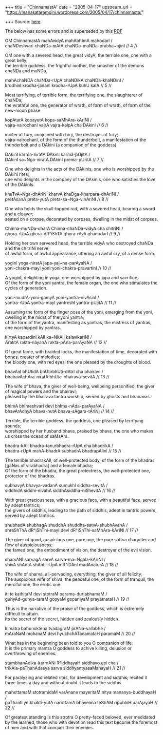 +++
title = "ChinnamastA"
date = "2005-04-17"
upstream_url = "https://manasataramgini.wordpress.com/2005/04/17/chinnamasta/"

+++
Source: [here](https://manasataramgini.wordpress.com/2005/04/17/chinnamasta/).

The below has some errors and is superseded by this
[PDF](https://manasataramgini.files.wordpress.com/2005/04/chinnamasta-1.pdf)

OM ChinnamastA mahAvidyA mahAbhImA mahodarI /  
chaNDeshvarI chaNDa-mAtA chaNDa-muNDa-prabha\~njinI // 4 //

OM one with a severed head, the great vidyA, the terrible one, one with
a great belly;  
the terrible goddess, the frightful mother, the smasher of the demons
chaNDa and muNDa.

mahAchaNDA chaNDa-rUpA chaNDikA chaNDa-khaNDinI /  
krodhinI krodha-jananI krodha-rUpA kuhU kalA // 5 //

Most terrifying, of terrible form, the terrifying one, the slaughterer
of chaNDa;  
the wrathful one, the generator of wrath, of form of wrath, of form of
the new-moon phase

kopAturA kopayutA kopa-saMhAra-kAriNI /  
vajra-vairochanI vajrA vajra-kalpA cha DAkinI // 6 //

inciter of fury, conjoined with fury, the destroyer of fury;  
vajra-vairochanI, of the form of the thunderbolt, a manifestation of the
thunderbolt and a DAkini (a companion of the goddess)

DAkinI karma-niratA DAkinI karma-pUjitA /  
DAkinI sa\~Nga-niratA DAkinI prema-pUritA // 7 //

One who delights in the acts of the DAkinis, one who is worshipped by
the DAkini rites;  
one who delights in the company of the DAkinis, one who satisfies the
love of the DAkinIs.

khaTvA\~Nga-dhAriNI kharvA khaDga-kharpara-dhAriNI /  
pretAsanA preta-yutA preta-sa\~Nga-vihAriNI // 8 //

One who holds the skull-topped rod, with a severed head, bearing a sword
and a cleaver;  
seated on a corpse, decorated by corpses, dwelling in the midst of
corpses.

Chinna-muNDa-dharA Chinna-chaNDa-vidyA cha chitriNI /  
ghora-rUpA ghora-dR^iShTA ghora-rAvA ghanodarI // 9 //

Holding her own servered head, the terrible vidyA who destroyed chaNDa
and the chitriNi nerve;  
of awful form, of awful appearance, uttering an awful cry, of a dense
form.

yoginI yoga-niratA japa-yaj\~na-parAyaNA /  
yoni-chakra-mayI yoniryoni-chakra-pravartinI // 10 //

A yoginI, delighting in yoga, one worshipped by japa and sacrifice;  
Of the form of the yoni yantra, the female organ, the one who stimulates
the cycles of generation.

yoni-mudrA-yoni-gamyA yoni-yantra-nivAsinI /  
yantra-rUpA yantra-mayI yantreshI yantra-pUjitA // 11 //

Assuming the form of the finger pose of the yoni, emerging from the
yoni, dwelling in the midst of the yoni yantra;  
of the form of the yantra, manifesting as yantras, the mistress of
yantras, one worshipped by yantras.

kIrtyA kapardinI kAlI ka\~NkAlI kalavikariNI /  
AraktA rakta-nayanA rakta-pAna-parAyaNA // 12 //

Of great fame, with braided locks, the manifestation of time, decorated
with bones, creater of melodies;  
the bloody one, with red eyes, the one pleased by the droughts of blood.

bhavAnI bhUtidA bhUtirbhUti-dAtrI cha bhairavI /  
bhairavAchAra-niratA bhUta-bhairava-sevitA // 13 //

The wife of bhava, the giver of well-being, wellbeing personified, the
giver of magical powers and the bhairavI;  
pleased by the bhairava tantra worship, served by ghosts and bhairavas.

bhImA bhImeshvarI devI bhIma-nAda-parAyaNA /  
bhavArAdhyA bhava-nutA bhava-sAgara-tAriNI // 14 //

Terrible, the terrible goddess, the goddess, one pleased by terrifying
sounds;  
worshipped by her husband bhava, praised by bhava, the one who makes us
cross the ocean of saMsAra.

bhadra-kAlI bhadra-tanurbhadra-rUpA cha bhadrikA /  
bhadra-rUpA mahA-bhadrA subhadrA bhadrapAlinI // 15 //

The terrible bhadrakAlI, of well-protected body, of the form of the
bhadras \[gaNas of vIrabhadra\] and a female bhadra;  
Of the form of the bhadra, the great protectress, the well-protected
one, protector of the bhadras.

subhavyA bhavya-vadanA sumukhI siddha-sevitA /  
siddhidA siddhi-nivahA siddhAsiddha-niShevitA // 16 //

With great graciousness, with a gracious face, with a beautiful face,
served by adept tantrics;  
the givers of siddhis, leading to the path of siddhis, adept in tantric
powers, served by adept tantrics.

shubhadA shubhagA shuddhA shuddha-satvA-shubhAvahA /  
shreShThA dR^iShThi-mayI devI dR^iShThi-saMhAra-kAriNI // 17 //

The giver of good, auspicious one, pure one, the pure sattva character
and flow of auspiciousness;  
the famed one, the embodiment of vision, the destroyer of the evil
vision.

sharvANI sarvagA sarvA sarva-ma\~Ngala-kAriNI /  
shivA shAntA shAnti-rUpA mR^iDAnI madAnaturA // 18 //

The wife of sharva, all-pervading, everything, the giver of all
felicity;  
The auspicious wife of shiva, the peaceful one, of the form of tranquil,
the merciful one, the erotic one.

iti te kathitaM devi stotraM parama-durlabhamaM /  
guhyAd-guhya-taraM gopyaM gopaniyaM prayatnataH // 19 //

Thus is the narrative of the praise of the goddess, which is extremely
difficult to attain.  
Its the secret of the secret, hidden and zealously hidden

kimatra bahunoktena tvadagraM prANa-vallabhe /  
mAraNaM mohanaM devi hyuchchATanamataH paramaM // 20 //

What has in the beginning been told to you O companion of life;  
It is the primary mantra O goddess to achive killing, delusion or
overthrowing of enemies.

stambhanAdika-karmANi R^iddhayaH siddhayo.api cha /  
trikAla-paThanAdasya sarve siddhyantyasaMshayaH // 21 //

For paralyzing and related rites, for development and siddhis; recited
it three times a day and without doubt it leads to the siddhis.

mahottamaM stotramidaM varAnane mayeritaM nitya mananya-buddhayaH /  
paThanti ye bhakti-yutA narottamA bhavenna teShAM ripubhiH parAjayaH //
22 //

Of greatest standing is this strotra O pretty-faced beloved, ever
medidated by the learned, those who with devotion read this text become
the foremost of men and with that conquer their enemies.

